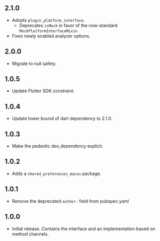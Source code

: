 ## 2.1.0

* Adopts `plugin_platform_interface`.
  * Deprecates `isMock` in favor of the now-standard
    `MockPlatformInterfaceMixin`.
* Fixes newly enabled analyzer options.

## 2.0.0

* Migrate to null safety.

## 1.0.5

* Update Flutter SDK constraint.

## 1.0.4

* Update lower bound of dart dependency to 2.1.0.

## 1.0.3

* Make the pedantic dev_dependency explicit.

## 1.0.2

* Adds a `shared_preferences_macos` package.

## 1.0.1

* Remove the deprecated `author:` field from pubspec.yaml

## 1.0.0

* Initial release. Contains the interface and an implementation based on
  method channels.
